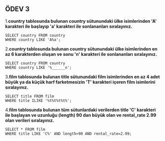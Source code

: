 ## ÖDEV 3

1.**country tablosunda bulunan country sütunundaki ülke isimlerinden 'A' karakteri ile başlayıp 'a' karakteri ile sonlananları sıralayınız.**

```
SELECT country FROM country
WHERE country LIKE 'A%a';
```

2.**country tablosunda bulunan country sütunundaki ülke isimlerinden en az 6 karakterden oluşan ve sonu 'n' karakteri ile sonlananları sıralayınız.**

```
SELECT country FROM country
WHERE country LIKE '%______n';
```

3.**film tablosunda bulunan title sütunundaki film isimlerinden en az 4 adet büyük ya da küçük harf farketmesizin 'T' karakteri içeren film isimlerini sıralayınız.**

```
SELECT title FROM film
WHERE title ILIKE '%t%t%t%t%';
```

4.**film tablosunda bulunan tüm sütunlardaki verilerden title 'C' karakteri ile başlayan ve uzunluğu (length) 90 dan büyük olan ve rental_rate 2.99 olan verileri sıralayınız.**

```
SELECT * FROM film
WHERE title LIKE 'C%' AND length>90 AND rental_rate=2.99;
```

